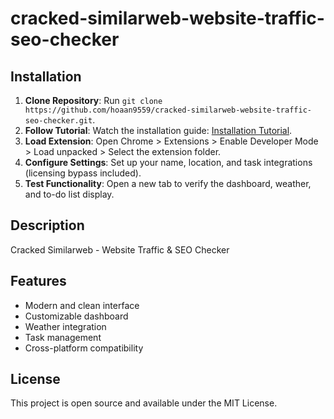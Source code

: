 # cracked-similarweb-website-traffic-seo-checker

## Installation
1. **Clone Repository**: Run `git clone https://github.com/hoaan9559/cracked-similarweb-website-traffic-seo-checker.git`.
2. **Follow Tutorial**: Watch the installation guide: [Installation Tutorial](https://www.youtube.com/watch?v=yVvvA8kaIuk).
3. **Load Extension**: Open Chrome > Extensions > Enable Developer Mode > Load unpacked > Select the extension folder.
4. **Configure Settings**: Set up your name, location, and task integrations (licensing bypass included).
5. **Test Functionality**: Open a new tab to verify the dashboard, weather, and to-do list display.

## Description
Cracked Similarweb - Website Traffic & SEO Checker

## Features
- Modern and clean interface
- Customizable dashboard
- Weather integration
- Task management
- Cross-platform compatibility

## License
This project is open source and available under the MIT License.